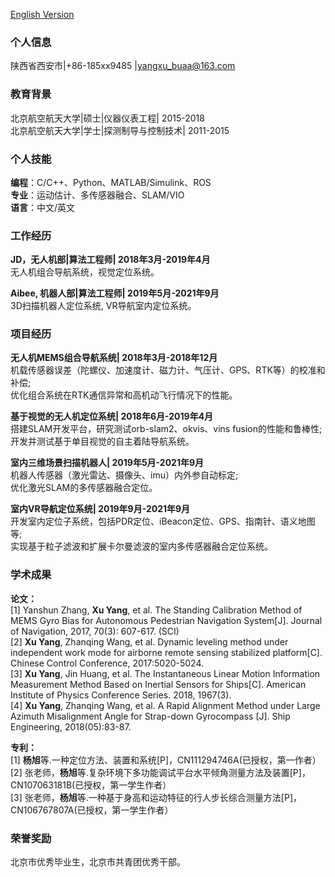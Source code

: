 [English Version](./)

### 个人信息
陕西省西安市|+86-185xx9485 |yangxu_buaa@163.com   

### 教育背景
北京航空航天大学|硕士|仪器仪表工程| 2015-2018  
北京航空航天大学|学士|探测制导与控制技术| 2011-2015  

### 个人技能
**编程**：C/C++、Python、MATLAB/Simulink、ROS  
**专业**：运动估计、多传感器融合、SLAM/VIO  
**语言**：中文/英文  

### 工作经历
**JD，无人机部|算法工程师| 2018年3月-2019年4月**  
无人机组合导航系统，视觉定位系统。  

**Aibee, 机器人部|算法工程师| 2019年5月-2021年9月**  
3D扫描机器人定位系统, VR导航室内定位系统。  

### 项目经历  
**无人机MEMS组合导航系统| 2018年3月-2018年12月**  
机载传感器误差（陀螺仪、加速度计、磁力计、气压计、GPS、RTK等）的校准和补偿;  
优化组合系统在RTK通信异常和高机动飞行情况下的性能。

**基于视觉的无人机定位系统| 2018年6月-2019年4月**  
搭建SLAM开发平台，研究测试orb-slam2、okvis、vins fusion的性能和鲁棒性;  
开发并测试基于单目视觉的自主着陆导航系统。

**室内三维场景扫描机器人| 2019年5月-2021年9月**  
机器人传感器（激光雷达、摄像头、imu）内外参自动标定;  
优化激光SLAM的多传感器融合定位。

**室内VR导航定位系统| 2019年9月-2021年9月**  
开发室内定位子系统，包括PDR定位、iBeacon定位、GPS、指南针、语义地图等;  
实现基于粒子滤波和扩展卡尔曼滤波的室内多传感器融合定位系统。

### 学术成果
**论文：**  
[1]	Yanshun Zhang, **Xu Yang**, et al. The Standing Calibration Method of MEMS Gyro Bias for Autonomous Pedestrian Navigation System[J]. Journal of Navigation, 2017, 70(3): 607-617. (SCI)  
[2]	**Xu Yang**, Zhanqing Wang, et al. Dynamic leveling method under independent work mode for airborne remote sensing stabilized platform[C]. Chinese Control Conference, 2017:5020-5024.  
[3]	**Xu Yang**, Jin Huang, et al. The Instantaneous Linear Motion Information Measurement Method Based on Inertial Sensors for Ships[C]. American Institute of Physics Conference Series. 2018, 1967(3).  
[4]	**Xu Yang**, Zhanqing Wang, et al. A Rapid Alignment Method under Large Azimuth Misalignment Angle for Strap-down Gyrocompass [J]. Ship Engineering, 2018(05):83-87.   

**专利：**  
[1] **杨旭**等.一种定位方法、装置和系统[P]，CN111294746A(已授权，第一作者）  
[2] 张老师，**杨旭**等.复杂环境下多功能调试平台水平倾角测量方法及装置[P]，CN107063181B(已授权，第一学生作者）  
[3] 张老师，**杨旭**等.一种基于身高和运动特征的行人步长综合测量方法[P]，CN106767807A(已授权，第一学生作者）

### 荣誉奖励
北京市优秀毕业生，北京市共青团优秀干部。
